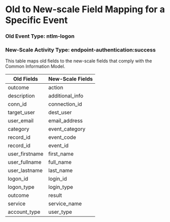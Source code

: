 Old to New-scale Field Mapping for a Specific Event
===================================================

### Old Event Type: ntlm-logon
### New-Scale Activity Type: endpoint-authentication:success

This table maps old fields to the new-scale fields that comply with the Common Information Model.

| Old Fields     | New-Scale Fields |
| -------------- | ---------------- |
| outcome        | action           |
| description    | additional_info  |
| conn_id        | connection_id    |
| target_user    | dest_user        |
| user_email     | email_address    |
| category       | event_category   |
| record_id      | event_code       |
| record_id      | event_id         |
| user_firstname | first_name       |
| user_fullname  | full_name        |
| user_lastname  | last_name        |
| logon_id       | login_id         |
| logon_type     | login_type       |
| outcome        | result           |
| service        | service_name     |
| account_type   | user_type        |